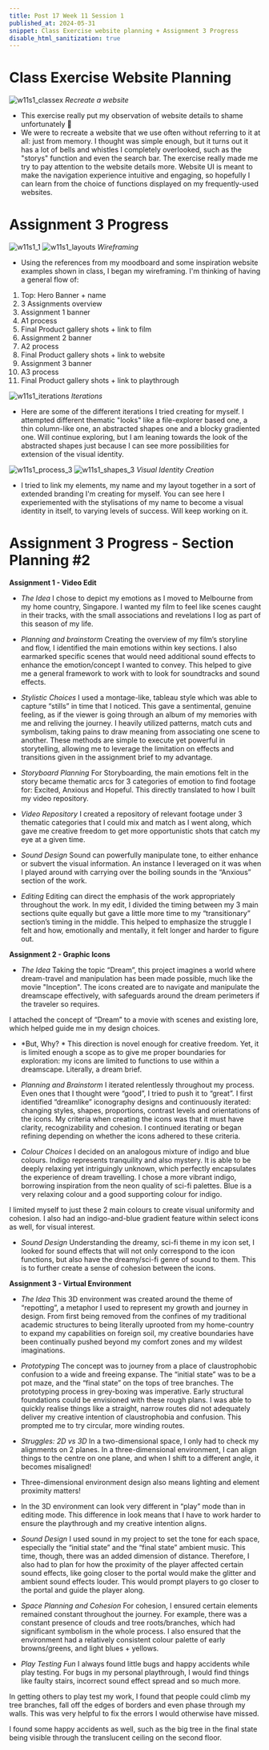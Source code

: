```yaml
---
title: Post 17 Week 11 Session 1
published_at: 2024-05-31
snippet: Class Exercise website planning + Assignment 3 Progress
disable_html_sanitization: true
---
```

# **Class Exercise Website Planning**
![w11s1_classex](/w11s1/w11s1_classex.png)
*Recreate a website*
- This exercise really put my observation of website details to shame unfortunately 🥲
- We were to recreate a website that we use often without referring to it at all: just from memory. I thought was simple enough, but it turns out it has a lot of bells and whistles I completely overlooked, such as the "storys" function and even the search bar. The exercise really made me try to pay attention to the website details more. Website UI is meant to make the navigation experience intuitive and engaging, so hopefully I can learn from the choice of functions displayed on my frequently-used websites.

# **Assignment 3 Progress**
![w11s1_1](/w11s1/w11s1_1.png)
![w11s1_layouts](/w11s1/w11s1_layouts.png)
*Wireframing*
- Using the references from my moodboard and some inspiration website examples shown in class, I began my wireframing. I'm thinking of having a general flow of:
1. Top: Hero Banner + name
2. 3 Assignments overview
3. Assignment 1 banner
4. A1 process
5. Final Product gallery shots + link to film
3. Assignment 2 banner
4. A2 process
5. Final Product gallery shots + link to website
3. Assignment 3 banner
4. A3 process
5. Final Product gallery shots + link to playthrough

![w11s1_iterations](/w11s1/w11s1_iterations.png)
*Iterations*
- Here are some of the different iterations I tried creating for myself. I attempted different thematic "looks" like a file-explorer based one, a thin column-like one, an abstracted shapes one and a blocky gradiented one. Will continue exploring, but I am leaning towards the look of the abstracted shapes just because I can see more possibilities for extension of the visual identity.

![w11s1_process_3](/w11s1/w11s1_process_3.png)
![w11s1_shapes_3](/w11s1/w11s1_shapes_3.png)
*Visual Identity Creation*
- I tried to link my elements, my name and my layout together in a sort of extended branding I'm creating for myself. You can see here I experiemented with the stylisations of my name to become a visual identity in itself, to varying levels of success. Will keep working on it.

# **Assignment 3 Progress - Section Planning #2**

**Assignment 1 - Video Edit**
- *The Idea*
I chose to depict my emotions as I moved to Melbourne from my home country, Singapore. I wanted my film to feel like scenes caught in their tracks, with the small associations and revelations I log as part of this season of my life.

- *Planning and brainstorm*
Creating the overview of my film’s storyline and flow, I identified the main emotions within key sections. I also earmarked specific scenes that would need additional sound effects to enhance the emotion/concept I wanted to convey. This helped to give me a general framework to work with to look for soundtracks and sound effects. 

- *Stylistic Choices*
I used a montage-like, tableau style which was able to capture “stills” in time that I noticed. This gave a sentimental, genuine feeling, as if the viewer is going through an album of my memories with me and reliving the journey. I heavily utilized patterns, match cuts and symbolism, taking pains to draw meaning from associating one scene to another. These methods are simple to execute yet powerful in storytelling, allowing me to leverage the limitation on effects and transitions given in the assignment brief to my advantage.

- *Storyboard Planning*
For Storyboarding, the main emotions felt in the story became thematic arcs for 3 categories of emotion to find footage for: Excited, Anxious and Hopeful. This directly translated to how I built my video repository.

- *Video Repository*
I created a repository of relevant footage under 3 thematic categories that I could mix and match as I went along, which gave me creative freedom to get more opportunistic shots that catch my eye at a given time. 

- *Sound Design*
Sound can powerfully manipulate tone, to either enhance or subvert the visual information. An instance I leveraged on it was when I played around with carrying over the boiling sounds in the “Anxious” section of the work.

- *Editing*
Editing can direct the emphasis of the work appropriately throughout the work. In my edit, I divided the timing between my 3 main sections quite equally but gave a little more time to my “transitionary” section’s timing in the middle. This helped to emphasize the struggle I felt and how, emotionally and mentally, it felt longer and harder to figure out. 


**Assignment 2 - Graphic Icons**

- *The Idea*
Taking the topic “Dream”, this project imagines a world where dream-travel and manipulation has been made possible, much like the movie "Inception". The icons created are to navigate and manipulate the dreamscape effectively, with safeguards around the dream perimeters if the traveler so requires.

I attached the concept of “Dream” to a movie with scenes and existing lore, which helped guide me in my design choices.

- *But, Why? *
This direction is novel enough for creative freedom. Yet, it is limited enough a scope as to give me proper boundaries for exploration: my icons are limited to functions to use within a dreamscape. Literally, a dream brief.

- *Planning and Brainstorm*
I iterated relentlessly throughout my process. Even ones that I thought were “good”, I tried to push it to “great”.
I first identified “dreamlike” iconography designs and continuously iterated: changing styles, shapes, proportions, contrast levels and orientations of the icons. My criteria when creating the icons was that it must have clarity, recognizability and cohesion. I continued iterating or began refining depending on whether the icons adhered to these criteria.

- *Colour Choices*
I decided on an analogous mixture of indigo and blue colours. Indigo represents tranquility and also mystery. It is able to be deeply relaxing yet intriguingly unknown, which perfectly encapsulates the experience of dream travelling. I chose a more vibrant indigo, borrowing inspiration from the neon quality of sci-fi palettes. Blue is a very relaxing colour and a good supporting colour for indigo.

I limited myself to just these 2 main colours to create visual uniformity and cohesion. I also had an indigo-and-blue gradient feature within select icons as well, for visual interest.

- *Sound Design*
Understanding the dreamy, sci-fi theme in my icon set, I looked for sound effects that will not only correspond to the icon functions, but also have the dreamy/sci-fi genre of sound to them. This is to further create a sense of cohesion between the icons.

**Assignment 3 - Virtual Environment**
- *The Idea*
This 3D environment was created around the theme of “repotting”, a metaphor I used to represent my growth and journey in design.  From first being removed from the confines of my traditional academic structures to being literally uprooted from my home-country to expand my capabilities on foreign soil, my creative boundaries have been continually pushed beyond my comfort zones and my wildest imaginations.


- *Prototyping*
The concept was to journey from a place of claustrophobic confusion to a wide and freeing expanse. The “initial state” was to be a pot maze, and the “final state” on the tops of tree branches.
The prototyping process in grey-boxing was imperative. Early structural foundations could be envisioned with these rough plans. I was able to quickly realise things like a straight, narrow routes did not adequately deliver my creative intention of claustrophobia and confusion. This prompted me to try circular, more winding routes.

- *Struggles: 2D vs 3D*
In a two-dimensional space, I only had to check my alignments on 2 planes. In a three-dimensional environment, I can align things to the centre on one plane, and when I shift to a different angle, it becomes misaligned! 
- Three-dimensional environment design also means lighting and element proximity matters! 
- In the 3D environment can look very different in “play” mode than in editing mode. This difference in look means that I have to work harder to ensure the playthrough and my creative intention aligns.

- *Sound Design*
I used sound in my project to set the tone for each space, especially the “initial state” and the “final state” ambient music. This time, though, there was an added dimension of distance. Therefore, I also had to plan for how the proximity of the player affected certain sound effects, like going closer to the portal would make the glitter and ambient sound effects louder. This would prompt players to go closer to the portal and guide the player along.

- *Space Planning and Cohesion*
For cohesion, I ensured certain elements remained constant throughout the journey. For example, there was a constant presence of clouds and tree roots/branches, which had significant symbolism in the whole process. I also ensured that the environment had a relatively consistent colour palette of early browns/greens, and light blues + yellows.

- *Play Testing Fun*
I always found little bugs and happy accidents while play testing.
For bugs in my personal playthrough, I would find things like faulty stairs, incorrect sound effect spread and so much more.

In getting others to play test my work, I found that people could climb my tree branches, fall off the edges of borders and even phase through my walls. This was very helpful to fix the errors I would otherwise have missed.

I found some happy accidents as well, such as the big tree in the final state being visible through the translucent ceiling on the second floor. 
